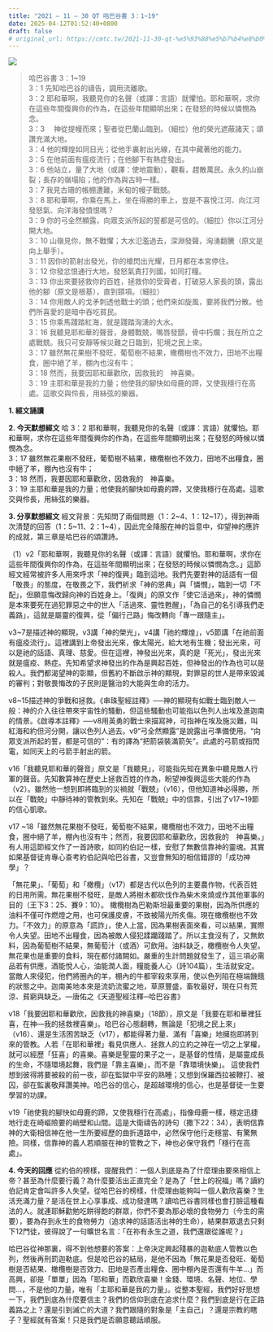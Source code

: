 ```yaml
---
title: "2021 – 11 – 30 QT 哈巴谷書 3：1~19"
date: 2025-04-12T01:52:40+0800
draft: false
# original_url: https://cmtc.tw/2021-11-30-qt-%e5%93%88%e5%b7%b4%e8%b0%b7%e6%9b%b8-3%ef%bc%9a119
---
```


![](/images/qt.jpg)
> 哈巴谷書 3：1\~19  
> 3：1 先知哈巴谷的禱告，調用流離歌。  
> 3：2 耶和華啊，我聽見你的名聲（或譯：言語）就懼怕。耶和華啊，求你在這些年間復興你的作為，在這些年間顯明出來；在發怒的時候以憐憫為念。  
> 3：3 　神從提幔而來；聖者從巴蘭山臨到。（細拉）他的榮光遮蔽諸天；頌讚充滿大地。  
> 3：4 他的輝煌如同日光；從他手裏射出光線，在其中藏著他的能力。  
> 3：5 在他前面有瘟疫流行；在他腳下有熱症發出。  
> 3：6 他站立，量了大地（或譯：使地震動），觀看，趕散萬民。永久的山崩裂；長存的嶺塌陷；他的作為與古時一樣。  
> 3：7 我見古珊的帳棚遭難，米甸的幔子戰兢。  
> 3：8 耶和華啊，你乘在馬上，坐在得勝的車上，豈是不喜悅江河、向江河發怒氣、向洋海發憤恨嗎？  
> 3：9 你的弓全然顯露，向眾支派所起的誓都是可信的。（細拉）你以江河分開大地。  
> 3：10 山嶺見你，無不戰懼；大水氾濫過去，深淵發聲，洶湧翻騰（原文是向上舉手）。  
> 3：11 因你的箭射出發光，你的槍閃出光耀，日月都在本宮停住。  
> 3：12 你發忿恨通行大地，發怒氣責打列國，如同打糧。  
> 3：13 你出來要拯救你的百姓，拯救你的受膏者，打破惡人家長的頭，露出他的腳（原文是根基），直到頸項。（細拉）  
> 3：14 你用敵人的戈矛刺透他戰士的頭；他們來如旋風，要將我們分散。他們所喜愛的是暗中吞吃貧民。  
> 3：15 你乘馬踐踏紅海，就是踐踏洶湧的大水。  
> 3：16 我聽見耶和華的聲音，身體戰兢，嘴唇發顫，骨中朽爛；我在所立之處戰兢。我只可安靜等候災難之日臨到，犯境之民上來。  
> 3：17 雖然無花果樹不發旺，葡萄樹不結果，橄欖樹也不效力，田地不出糧食，圈中絕了羊，棚內也沒有牛；  
> 3：18 然而，我要因耶和華歡欣，因救我的　神喜樂。  
> 3：19 主耶和華是我的力量；他使我的腳快如母鹿的蹄，又使我穩行在高處。這歌交與伶長，用絲弦的樂器。

**1. 經文誦讀**

**2.  今天默想經文**
哈 3：2 耶和華啊，我聽見你的名聲（或譯：言語）就懼怕。耶和華啊，求你在這些年間復興你的作為，在這些年間顯明出來；在發怒的時候以憐憫為念。  
3：17 雖然無花果樹不發旺，葡萄樹不結果，橄欖樹也不效力，田地不出糧食，圈中絕了羊，棚內也沒有牛；  
3：18 然而，我要因耶和華歡欣，因救我的　神喜樂。  
3：19 主耶和華是我的力量；他使我的腳快如母鹿的蹄，又使我穩行在高處。這歌交與伶長，用絲弦的樂器。

**3. 分享默想經文**
經文背景：先知問了兩個問題（1：2\~4、1：12\~17），得到神兩次清楚的回答（1：5\~11、2：1\~4），因此完全降服在神的旨意中，仰望神的應許的成就，第三章是哈巴谷的頌讚詩。

（1）v2「耶和華啊，我聽見你的名聲（或譯：言語）就懼怕。耶和華啊，求你在這些年間復興你的作為，在這些年間顯明出來；在發怒的時候以憐憫為念。」這節經文經常被許多人用來呼求「神的復興」臨到這地。我們先要對神的話語有一個「敬畏」的態度，在敬畏之下，我們祈求「神的恩典」與「憐憫」，臨到一切「不配」，但願意悔改歸向神的百姓身上。「復興」的原文作「使它活過來」，神的憐憫是本來要死在過犯罪惡之中的世人「活過來、靈性甦醒」，「為自己的名引導我們走義路」，這就是屬靈的復興，從「偏行己路」悔改轉向「專一跟隨主」。

v3\~7是描述神的顯現，v3講「神的榮光」，v4講「祂的輝煌」，v5節講「在祂前面有瘟疫流行」。這裡講到上帝發出光來，像太陽光，給大地有生機；發出光來，可以是祂的話語、真理、慈愛。但在這裡，神發出光來，真的是「死光」，發出光來就是瘟疫、熱症。先知希望求神發出的作為是興起百姓，但神發出的作為也可以是殺人。我們都渴望神的彰顯，但舊約不斷啟示神的顯現，對罪惡的世人是帶來毀滅的審判；對敬畏悔改的子民則是醫治的大能與生命的活力。

v8\~15描述神的爭戰和拯救。《串珠聖經註釋》──神的顯現有如戰士臨到敵人一般：神的介入往往帶來宇宙性的騷動，但這些騷動也可能指以色列人出埃及進迦南的情景。《啟導本註釋》──v8用英勇的戰士來描寫神，可指神在埃及施災難，叫紅海和約但河分開，讓以色列人過去。v9“弓全然顯露”是說露出弓準備使用。“向眾支派所起的誓，都是可信的”：有的譯為“把箭袋裝滿箭矢”。此處的弓箭或指閃電，如同天上的弓箭手射出的箭。

v16「我聽見耶和華的聲音」原文是「我聽見」，可能指先知在異象中聽見敵人行軍的聲音。先知數算神在歷史上拯救百姓的作為，盼望神復興這些大能的作為（v2）。雖然他一想到即將臨到的災禍就「戰兢」（v16），但他知道神必得勝，所以在「戰兢」中靜待神的管教到來。先知在「戰兢」中的信靠，引出了v17\~19節的信心凱歌。

v17 ~18「雖然無花果樹不發旺，葡萄樹不結果，橄欖樹也不效力，田地不出糧食，圈中絕了羊，棚內也沒有牛；然而，我要因耶和華歡欣，因救我的　神喜樂。」有人用這節經文作了一首詩歌，如同約伯記一樣，安慰了無數信靠神的靈魂。其實如果基督徒肯專心查考約伯記與哈巴谷書，又豈會無知的相信錯謬的「成功神學」？

「無花果」、「葡萄」和「橄欖」（v17）都是古代以色列的主要農作物，代表百姓的日用所需。無花果樹不發旺，是敵人將樹木都砍伐作為柴木來燒或作其他軍事的目的（王下3：25、賽9：10）。 橄欖樹為巴勒斯坦最重要的果樹，因為所供應的油料不僅可作燃燈之用，也可保護皮膚，不致被陽光所炙傷。現在橄欖樹也不效力。「不效力」的原意為「謊詐」，使人上當，因為果樹表面來看，可以結果，實際令人失望。田地不出糧食，因為被敵人侵犯蹂躪踐踏了。所以主食沒有了，又無飲料，因為葡萄樹不結果，無葡萄汁（或酒）可飲用。油料缺乏，橄欖樹令人失望。無花果也是重要的食料，現在都付諸闕如。嚴重的生計問題就發生了，這三項必需品若有供應，酒能悅人心，油能潤人面，糧能養人心（詩104篇），生活就安定。當敵人來侵犯，他們將圈內的羊，棚內的牛都宰殺來享用，使以色列陷在極端饑餓的狀態之中。迦南美地本來是流奶流蜜之地，草原豐盛，畜牧最好，現在只有荒涼、貧窮與缺乏。—唐佑之《天道聖經注釋─哈巴谷書》

v18「我要因耶和華歡欣，因救我的神喜樂」（18節），原文是「我要在耶和華裡狂喜，在神—我的拯救裡喜樂」。哈巴谷心態翻轉，無論是「犯境之民上來」（v16）、還是生活困苦缺乏（v17），都能得著力量、滿有「喜樂」地擁抱即將到來的管教。人若「在耶和華裡」看見供應人、拯救人的立約之神在一切之上掌權，就可以經歷「狂喜」的喜樂。喜樂是聖靈的果子之一，是基督的性情，是屬靈成長的生命，不隨環境起舞，我們是「靠主喜樂」，而不是「靠環境快樂」。 這使我們想到彼得將要被殺的前一夜，卻在監獄中平安的熟睡；又想到保羅西拉被鞭打、被囚，卻在監裏敬拜讚美神。哈巴谷的信心，是超越環境的信心，也是基督徒一生要學習的功課。

v19「祂使我的腳快如母鹿的蹄，又使我穩行在高處」，指像母鹿一樣，穩定迅捷地行走在崎嶇險要的峭壁和山間。這是大衛禱告的詩句（撒下22：34），表明信靠神的大衛相信神在他一生所要經歷的曲折道路中，必然保守他行走穩當、有驚無險。同樣，信靠神的義人若順服在神的管教之下，神也必保守我們「穩行在高處」。

**4. 今天的回應**
從約伯的榜樣，提醒我們：一個人到底是為了什麼理由要來相信上帝？甚至為什麼要行義？為什麼要活出正直完全？是為了「世上的祝福」嗎？讀約伯記肯定會叫許多人失望。從哈巴谷的榜樣，什麼理由能夠叫一個人歡欣喜樂？生活充滿力量？是活在世上心享事成、成功發達嗎？讀哈巴谷書同樣也會打臉這種看法的人。就連耶穌勸勉吃餅得飽的群眾，你們不要為那必壞的食物勞力（今生的需要），要為存到永生的食物勞力（追求神的話語活出神的生命），結果群眾退去只剩下12門徒，彼得說了一句曠世名言：「在祢有永生之道，我們還跟從誰呢？」

哈巴谷從神那裏，得不到他想要的答案：上帝決定興起殘暴的迦勒底人管教以色列，然後再刑罰迦勒底。但是哈巴谷的結局，是他不因為「無花果是否發旺、葡萄樹是否結果、橄欖樹是否效力、田地是否產出糧食、圈中棚內是否還有牛羊…」而高興，卻是「單單」因為「耶和華」而歡欣喜樂！金錢、環境、名聲、地位、學問…，不是他的力量，唯有「主耶和華是我的力量」。從整本聖經，我們好好思想一下，我們到底為什麼要信主？我們的信仰到底在追求什麼？我們到底是行在正路義路之上？還是引到滅亡的大道？我們跟隨的對象是「主自己」？還是宗教的瞎子？聖經就有答案！只是我們是否願意聽話順服。
